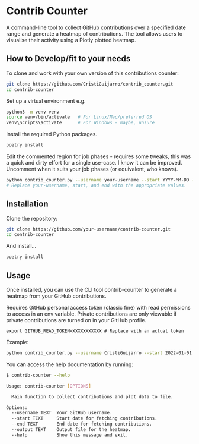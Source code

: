 # Contrib Counter

A command-line tool to collect GitHub contributions over a specified date range and generate a heatmap of contributions. The tool allows users to visualise their activity using a Plotly plotted heatmap.

## How to Develop/fit to your needs

To clone and work with your own version of this contributions counter:

```bash
git clone https://github.com/CristiGuijarro/contrib_counter.git
cd contrib-counter
```

Set up a virtual environment e.g.

```bash
python3 -m venv venv
source venv/bin/activate   # For Linux/Mac/preferred OS
venv\Scripts\activate      # For Windows - maybe, unsure
```

Install the required Python packages.

```bash
poetry install
```

Edit the commented region for job phases - requires some tweaks, this was a quick and dirty effort for a single use-case. I know it can be improved. Uncomment when it suits your job phases (or equivalent, who knows).

```bash
python contrib_counter.py --username your-username --start YYYY-MM-DD --end YYYY-MM-DD --output output_file.html
# Replace your-username, start, and end with the appropriate values.
```

## Installation

Clone the repository:

```bash
git clone https://github.com/your-username/contrib-counter.git
cd contrib-counter
```

And install...

```bash
poetry install
```

## Usage

Once installed, you can use the CLI tool contrib-counter to generate a heatmap from your GitHub contributions.

Requires GitHub personal access token (classic fine) with read permissions to access in an env variable. Private contributions are only viewable if private contributions are turned on in your GitHub profile.

```
export GITHUB_READ_TOKEN=XXXXXXXXXXX # Replace with an actual token
```

Example:

```bash
python contrib_counter.py --username CristiGuijarro --start 2022-01-01 --end 2023-01-01 --output contributions.html
```

You can access the help documentation by running:

```bash
$ contrib-counter --help

Usage: contrib-counter [OPTIONS]

  Main function to collect contributions and plot data to file.

Options:
  --username TEXT  Your GitHub username.
  --start TEXT     Start date for fetching contributions.
  --end TEXT       End date for fetching contributions.
  --output TEXT    Output file for the heatmap.
  --help           Show this message and exit.
```

